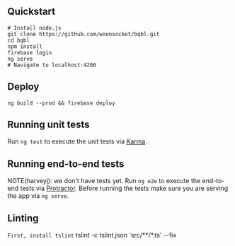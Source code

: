 ## Quickstart

```
# Install node.js
git clone https://github.com/woonsocket/bqbl.git
cd bqbl
npm install
firebase login
ng serve
# Navigate to localhost:4200
```

## Deploy
```
ng build --prod && firebase deploy
```

## Running unit tests

Run `ng test` to execute the unit tests via [Karma](https://karma-runner.github.io).

## Running end-to-end tests

NOTE(harveyj): we don't have tests yet.
Run `ng e2e` to execute the end-to-end tests via [Protractor](http://www.protractortest.org/).
Before running the tests make sure you are serving the app via `ng serve`.

## Linting

```First, install tslint```
tslint -c tslint.json 'src/**/*.ts' --fix